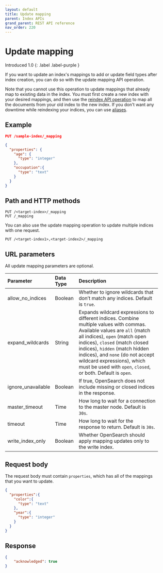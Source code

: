 ```yaml
---
layout: default
title: Update mapping
parent: Index APIs
grand_parent: REST API reference
nav_order: 220
---
```


# Update mapping
Introduced 1.0
{: .label .label-purple }

If you want to update an index's mappings to add or update field types after index creation, you can do so with the update mapping API operation.

Note that you cannot use this operation to update mappings that already map to existing data in the index. You must first create a new index with your desired mappings, and then use the [reindex API operation]({{site.url}}{{site.baseurl}}/opensearch/reindex-data) to map all the documents from your old index to the new index. If you don't want any downtime while reindexing your indices, you can use [aliases]({{site.url}}{{site.baseurl}}/opensearch/index-alias).

## Example

```json
PUT /sample-index/_mapping

{
  "properties": {
    "age": {
      "type": "integer"
    },
    "occupation":{
      "type": "text"
    }
  }
}
```


## Path and HTTP methods

```
PUT /<target-index>/_mapping
PUT /_mapping
```

You can also use the update mapping operation to update multiple indices with one request.

```
PUT /<target-index1>,<target-index2>/_mapping
```

## URL parameters

All update mapping parameters are optional.

Parameter | Data Type | Description
:--- | :--- | :---
allow_no_indices | Boolean | Whether to ignore wildcards that don’t match any indices. Default is `true`.
expand_wildcards | String | Expands wildcard expressions to different indices. Combine multiple values with commas. Available values are `all` (match all indices), `open` (match open indices), `closed` (match closed indices), `hidden` (match hidden indices), and `none` (do not accept wildcard expressions), which must be used with `open`, `closed`, or both. Default is `open`.
ignore_unavailable | Boolean | If true, OpenSearch does not include missing or closed indices in the response.
master_timeout | Time | How long to wait for a connection to the master node. Default is `30s`.
timeout | Time | How long to wait for the response to return. Default is `30s`.
write_index_only | Boolean | Whether OpenSearch should apply mapping updates only to the write index.

## Request body

The request body must contain `properties`, which has all of the mappings that you want to update.

```json
{
  "properties":{
    "color":{
      "type": "text"
    },
    "year":{
      "type": "integer"
    }
  }
}
```

## Response

```json
{
    "acknowledged": true
}
```
